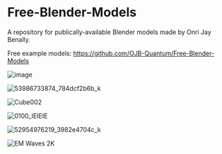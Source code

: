 # Free-Blender-Models
A repository for publically-available Blender models made by Onri Jay Benally.

Free example models: https://github.com/OJB-Quantum/Free-Blender-Models

![image](https://github.com/user-attachments/assets/ef10fcb1-6879-4053-a90d-46d57a568b3b)

![53986733874_784dcf2b6b_k](https://github.com/user-attachments/assets/f34dd345-2999-4cfb-bd5d-08abd6b104d7)

![Cube002](https://github.com/OJB-Quantum/Free-Blender-Models/assets/88035770/6be339c6-77ad-49e4-8eea-91a1907fb1fb)

![0100_IEIEIE](https://github.com/OJB-Quantum/Free-Blender-Models/assets/88035770/839141e0-672c-4806-b852-d2ddebf48598)

![52954976219_3982e4704c_k](https://github.com/OJB-Quantum/Free-Blender-Models/assets/88035770/44cac39e-aa30-47a6-be6c-e626d13f9cb7)

![EM Waves 2K](https://github.com/user-attachments/assets/f50f93e7-f921-4f70-a105-e6f4d7581afc)
